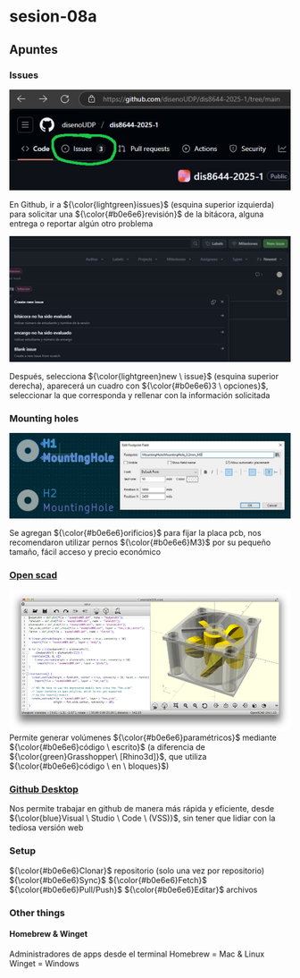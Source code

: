 # sesion-08a

## Apuntes

### Issues

![alt-text](./archivos/issues.jpg)

En Github, ir a ${\color{lightgreen}issues}$ (esquina superior izquierda) para solicitar una ${\color{#b0e6e6}revisión}$ de la bitácora, alguna entrega o reportar algún otro problema

![alt-text](./archivos/newIssue.jpg)

Después, selecciona ${\color{lightgreen}new \ issue}$ (esquina superior derecha), aparecerá un cuadro con ${\color{#b0e6e6}3 \ opciones}$, seleccionar la que corresponda y rellenar con la información solicitada

### Mounting holes

![alt-text](./archivos/hole.jpg)

Se agregan ${\color{#b0e6e6}orificios}$ para fijar la placa pcb, nos recomendaron utilizar pernos ${\color{#b0e6e6}M3}$ por su pequeño tamaño, fácil acceso y precio económico

### [Open scad](https://youtu.be/KrFttd5D1cw?si=dW5aR9s8_hHU4rGJ)

![alt-text](./archivos/openScad.png) Permite generar volúmenes ${\color{#b0e6e6}paramétricos}$ mediante ${\color{#b0e6e6}código \ escrito}$ (a diferencia de ${\color{green}Grasshopper\ [Rhino3d]}$, que utiliza ${\color{#b0e6e6}código \ en \ bloques}$)

### [Github Desktop](https://youtu.be/MaqVvXv6zrU?si=OLeJjsJaJcjmk-lR)

 Nos permite trabajar en github de manera más rápida y eficiente, desde ${\color{blue}Visual \ Studio \ Code \ (VSS)}$, sin tener que lidiar con la tediosa versión web

### Setup

${\color{#b0e6e6}Clonar}$ repositorio (solo una vez por repositorio)
${\color{#b0e6e6}Sync}$
${\color{#b0e6e6}Fetch}$
${\color{#b0e6e6}Pull/Push}$
${\color{#b0e6e6}Editar}$ archivos

### Other things

#### Homebrew & Winget

Administradores de apps desde el terminal Homebrew = Mac & Linux Winget = Windows
